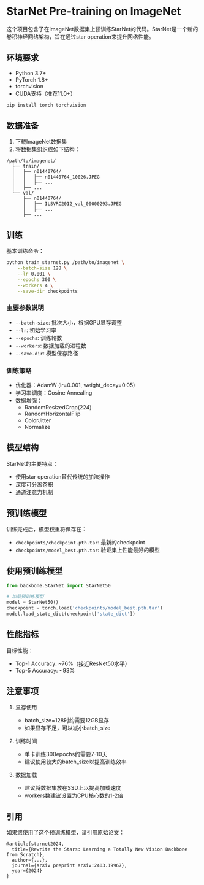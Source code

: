 # StarNet Pre-training on ImageNet

这个项目包含了在ImageNet数据集上预训练StarNet的代码。StarNet是一个新的卷积神经网络架构，旨在通过star operation来提升网络性能。

## 环境要求

- Python 3.7+
- PyTorch 1.8+
- torchvision
- CUDA支持（推荐11.0+）

```bash
pip install torch torchvision
```

## 数据准备

1. 下载ImageNet数据集
2. 将数据集组织成如下结构：
```
/path/to/imagenet/
  ├── train/
  │   ├── n01440764/
  │   │   ├── n01440764_10026.JPEG
  │   │   ├── ...
  │   ├── ...
  └── val/
      ├── n01440764/
      │   ├── ILSVRC2012_val_00000293.JPEG
      │   ├── ...
      ├── ...
```

## 训练

基本训练命令：
```bash
python train_starnet.py /path/to/imagenet \
    --batch-size 128 \
    --lr 0.001 \
    --epochs 300 \
    --workers 4 \
    --save-dir checkpoints
```

### 主要参数说明

- `--batch-size`: 批次大小，根据GPU显存调整
- `--lr`: 初始学习率
- `--epochs`: 训练轮数
- `--workers`: 数据加载的进程数
- `--save-dir`: 模型保存路径

### 训练策略

- 优化器：AdamW (lr=0.001, weight_decay=0.05)
- 学习率调度：Cosine Annealing
- 数据增强：
  - RandomResizedCrop(224)
  - RandomHorizontalFlip
  - ColorJitter
  - Normalize

## 模型结构

StarNet的主要特点：
- 使用star operation替代传统的加法操作
- 深度可分离卷积
- 通道注意力机制

## 预训练模型

训练完成后，模型权重将保存在：
- `checkpoints/checkpoint.pth.tar`: 最新的checkpoint
- `checkpoints/model_best.pth.tar`: 验证集上性能最好的模型

## 使用预训练模型

```python
from backbone.StarNet import StarNet50

# 加载预训练模型
model = StarNet50()
checkpoint = torch.load('checkpoints/model_best.pth.tar')
model.load_state_dict(checkpoint['state_dict'])
```

## 性能指标

目标性能：
- Top-1 Accuracy: ~76%（接近ResNet50水平）
- Top-5 Accuracy: ~93%

## 注意事项

1. 显存使用
   - batch_size=128时约需要12GB显存
   - 如果显存不足，可以减小batch_size

2. 训练时间
   - 单卡训练300epochs约需要7-10天
   - 建议使用较大的batch_size以提高训练效率

3. 数据加载
   - 建议将数据集放在SSD上以提高加载速度
   - workers数建议设置为CPU核心数的1-2倍

## 引用

如果您使用了这个预训练模型，请引用原始论文：
```
@article{starnet2024,
  title={Rewrite the Stars: Learning a Totally New Vision Backbone from Scratch},
  author={...},
  journal={arXiv preprint arXiv:2403.19967},
  year={2024}
}
```
